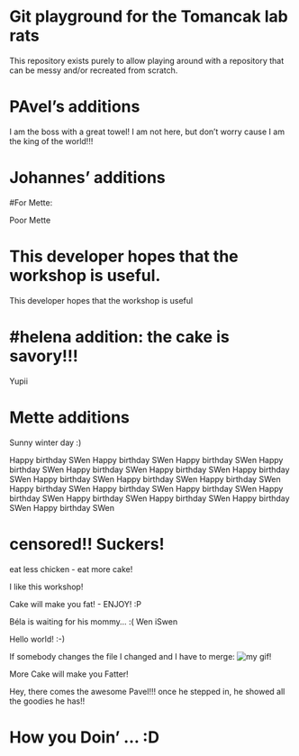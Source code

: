 # Git playground for the Tomancak lab rats

This repository exists purely to allow playing around with a repository that
can be messy and/or recreated from scratch.

# PAvel’s additions

I am the boss with a great towel! I am not here, but don’t worry cause I am the king of the world!!!

# Johannes’ additions


#For Mette:

Poor Mette

This developer hopes that the workshop is useful.
=======
This developer hopes that the workshop is useful

#helena addition: the cake is savory!!! 
=======
Yupii

# Mette additions

Sunny winter day :)

Happy birthday SWen
Happy birthday SWen
Happy birthday SWen
Happy birthday SWen
Happy birthday SWen
Happy birthday SWen
Happy birthday SWen
Happy birthday SWen
Happy birthday SWen
Happy birthday SWen
Happy birthday SWen
Happy birthday SWen
Happy birthday SWen
Happy birthday SWen
Happy birthday SWen
Happy birthday SWen
Happy birthday SWen
Happy birthday SWen

censored!!
Suckers!
=======


eat less chicken - eat more cake!

I like this workshop!

Cake will make you fat! - ENJOY! :P

Béla is waiting for his mommy… :(
Wen iSwen

Hello world! :-)

If somebody changes the file I changed and I have to merge:
![my gif!](http://tclhost.com/IH5ArXF.gif)


More Cake will make you Fatter!

Hey, there comes the awesome Pavel!!! once he stepped in, he showed all the goodies he has!!


How you Doin’  … :D
=======

